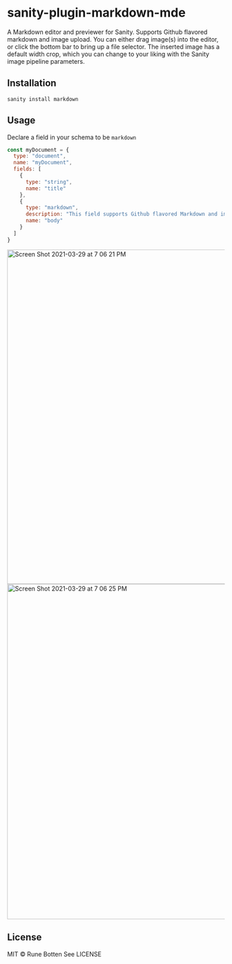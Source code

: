 # sanity-plugin-markdown-mde
A Markdown editor and previewer for Sanity. Supports Github flavored markdown and image upload. You can either drag image(s) into the editor, or click the bottom bar to bring up a file selector. The inserted image has a default width crop, which you can change to your liking with the Sanity image pipeline parameters.

## Installation

```
sanity install markdown
```

## Usage
Declare a field in your schema to be `markdown`

```javascript
const myDocument = {
  type: "document",
  name: "myDocument",
  fields: [
    {
      type: "string",
      name: "title"
    },
    {
      type: "markdown",
      description: "This field supports Github flavored Markdown and image uploads",
      name: "body"
    }
  ]
}
```

<img width="772" alt="Screen Shot 2021-03-29 at 7 06 21 PM" src="https://user-images.githubusercontent.com/38528/112922769-e8937d80-90c1-11eb-9f1b-af3ae1b45a8d.png">

<img width="774" alt="Screen Shot 2021-03-29 at 7 06 25 PM" src="https://user-images.githubusercontent.com/38528/112922737-de717f00-90c1-11eb-9460-4cc7379ec416.png">

## License

MIT © Rune Botten
See LICENSE
